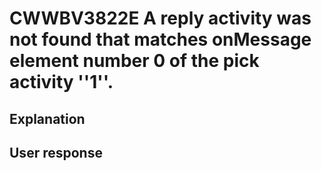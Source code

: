 # CWWBV3822E A reply activity was not found that matches onMessage element number 0 of the pick activity ''1''.

## Explanation

## User response